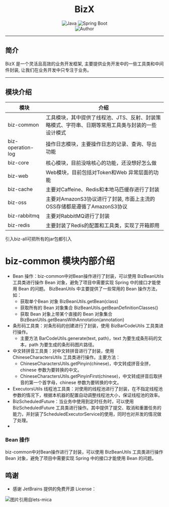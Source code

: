 <h1 align="center">BizX</h1>
<p align="center">
  <img src="https://img.shields.io/badge/Java-8+-blue" alt="Java"/>
  <img src="https://img.shields.io/badge/Spring%20Boot-2.7.x-brightgreen" alt="Spring Boot"/>
  <br/>
  <img src="https://img.shields.io/badge/Author-francis-orange" alt="Author" />
</p>
<hr>


## 简介

BizX 是一个灵活且高效的业务开发框架, 主要提供业务开发中的一些工具类和中间件封装, 让我们在业务开发中只专注于业务。


-------------------------------------------------------------------------------

## 模块介绍

| 模块                | 介绍                                                 |
|-------------------|----------------------------------------------------|
| biz-common        | 工具模块，其中提供了线程池、JTS、反射、封装策略模式、字符串、日期等常用工具类与封装的一些设计模式 |
| biz-operation-log | 操作日志模块，主要操作日志的记录、查询、导出功能                           |                                        |
| biz-core          | 核心模块，目前没啥核心的功能，还没想好怎么做                             |
| biz-web           | Web模块，目前包括对Token和Web 异常层面的功能                       |
| biz-cache         | 主要对Caffeine、Redis和本地马匹缓存进行了封装                      |
| biz-oss           | 主要对AmazonS3协议进行了封装, 市面上主流的OSS存储都是遵循了AmazonS3协议     |
| biz-rabbitmq      | 主要对RabbitMQ进行了封装                                   |
| biz-redis         | 主要封装了Redis的配置和工具类，实现了开箱即用                          |

引入biz-all可把所有的jar包都引入

# biz-common 模块内部介绍
- Bean 操作：biz-common中对Bean操作进行了封装，可以使用 BizBeanUtils 工具类进行操作 Bean 对象，避免了项目中需要实现 Spring 中的接口才能使用 Bean 的问题。
  BizBeanUtils 中主要提供了一些常用的 Bean 操作方法，如：
  - 获取单个Bean 对象 BizBeanUtils.getBean(class)
  - 获取所有的 Bean 对象集合 BizBeanUtils.getBeanDefinitionClasses()
  - 获取 Bean 对象上带某个直接的 Bean 对象集合 BizBeanUtils.getBeansWithAnnotation(annotation)
- 条形码工具类：对条形码的创建进行了封装，使用 BizBarCodeUtils 工具类进行操作。
  - 主要方法 BarCodeUtils.generate(text, path)，text 为要生成条形码的文本，path 为要生成的条形码图片路径。
- 中文转拼音工具类：对中文转拼音进行了封装，使用 ChineseCharactersUtils 工具类进行操作。主要方法：
  - ChineseCharactersUtils.getPinyin(chinese)，中文转成拼音全拼，chinese 参数为要转换的中文。
  - ChineseCharactersUtils.getPinyinFirst(chinese)，中文转成拼音后取拼音的第一个首字母，chinese 参数为要转换的中文。
- ExecutorsUtils 线程池工具类：对使用的线程池进行了封装，在不指定线程池参数的情况下，根据本机器的配置自动调整线程池大小，保证线程池的效率。
- BizScheduledFuture：当业务中使用到定时任务时，可以使用 BizScheduledFuture 工具类进行操作。其中提供了提交、取消和重置任务的能力，并封装了ScheduledExecutorService的使用，同时也对并发的情况做了处理。
- 



### Bean 操作
biz-common中对Bean操作进行了封装，可以使用 BizBeanUtils 工具类进行操作 Bean 对象，避免了项目中需要实现 Spring 中的接口才能使用 Bean 的问题。



## 鸣谢

- 感谢 JetBrains 提供的免费开源 License：

<p>
<img src="https://images.gitee.com/uploads/images/2020/0406/220236_f5275c90_5531506.png" alt="图片引用自lets-mica" style="float:left;">
</p>